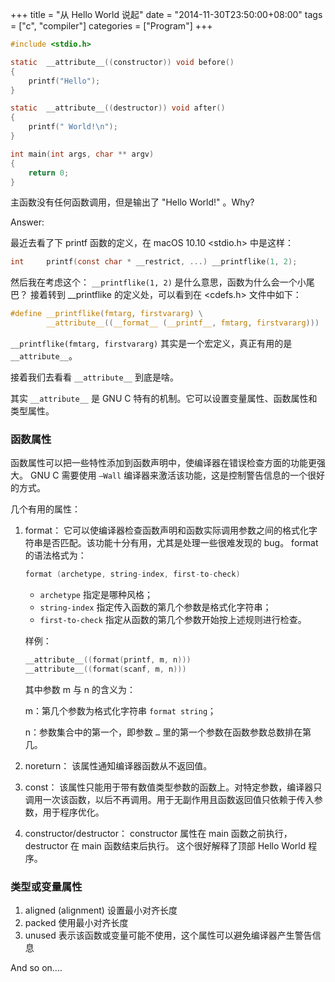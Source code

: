 +++
title = "从 Hello World 说起"
date = "2014-11-30T23:50:00+08:00"
tags = ["c", "compiler"]
categories = ["Program"]
+++

```c
#include <stdio.h>

static  __attribute__((constructor)) void before()
{
    printf("Hello");
}

static  __attribute__((destructor)) void after()
{
    printf(" World!\n");
}

int main(int args, char ** argv)
{
    return 0;
}
```

主函数没有任何函数调用，但是输出了 "Hello World!" 。Why?

Answer:

最近去看了下 printf 函数的定义，在 macOS 10.10 <stdio.h> 中是这样：

```c
int     printf(const char * __restrict, ...) __printflike(1, 2);
```

然后我在考虑这个： `__printflike(1, 2)` 是什么意思，函数为什么会一个小尾巴？
接着转到 __printflike 的定义处，可以看到在 <cdefs.h> 文件中如下：

```c
#define __printflike(fmtarg, firstvararg) \
        __attribute__((__format__ (__printf__, fmtarg, firstvararg)))
```

`__printflike(fmtarg, firstvararg)` 其实是一个宏定义，真正有用的是 `__attribute__`。


接着我们去看看 `__attribute__` 到底是啥。

其实 `__attribute__` 是 GNU C 特有的机制。它可以设置变量属性、函数属性和类型属性。

### 函数属性

函数属性可以把一些特性添加到函数声明中，使编译器在错误检查方面的功能更强大。
GNU C 需要使用 `–Wall` 编译器来激活该功能，这是控制警告信息的一个很好的方式。 

几个有用的属性：

1. format：
    它可以使编译器检查函数声明和函数实际调用参数之间的格式化字符串是否匹配。该功能十分有用，尤其是处理一些很难发现的 bug。
    format 的语法格式为：
    
    ```c
    format (archetype, string-index, first-to-check)
    ```

    * `archetype` 指定是哪种风格；
    * `string-index` 指定传入函数的第几个参数是格式化字符串；
    * `first-to-check` 指定从函数的第几个参数开始按上述规则进行检查。
    
    样例：
    ```c
    __attribute__((format(printf, m, n)))
    __attribute__((format(scanf, m, n)))
    ```
    
    其中参数 m 与 n 的含义为：
    
    m：第几个参数为格式化字符串 `format string`；

    n：参数集合中的第一个，即参数 `…` 里的第一个参数在函数参数总数排在第几。

2. noreturn：
    该属性通知编译器函数从不返回值。

3. const：
    该属性只能用于带有数值类型参数的函数上。对特定参数，编译器只调用一次该函数，以后不再调用。用于无副作用且函数返回值只依赖于传入参数，用于程序优化。

4. constructor/destructor：
    constructor 属性在 main 函数之前执行，destructor 在 main 函数结束后执行。
    这个很好解释了顶部 Hello World 程序。 

### 类型或变量属性

1. aligned (alignment) 设置最小对齐长度
2. packed 使用最小对齐长度
3. unused 表示该函数或变量可能不使用，这个属性可以避免编译器产生警告信息

And so on....
